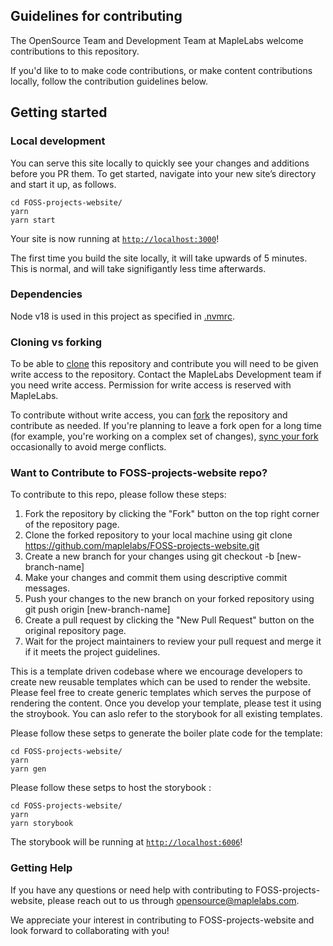 ## Guidelines for contributing

The OpenSource Team and Development Team at MapleLabs welcome contributions to this repository.

If you'd like to to make code contributions, or make content contributions locally, follow the contribution guidelines below.

## Getting started

### Local development

You can serve this site locally to quickly see your changes and additions before you PR them. To get started, navigate into your new site’s directory and start it up, as follows.

```shell
cd FOSS-projects-website/
yarn
yarn start
```

Your site is now running at [`http://localhost:3000`](http://localhost:3000)!

The first time you build the site locally, it will take upwards of 5 minutes. This is normal, and will take signifigantly less time afterwards.

### Dependencies

Node v18 is used in this project as specified in [.nvmrc](https://github.com/newrelic/developer-website/blob/master/.nvmrc).

### Cloning vs forking

To be able to [clone](https://help.github.com/en/github/creating-cloning-and-archiving-repositories/cloning-a-repository) this repository and contribute you will need to be given write access to the repository. Contact the MapleLabs Development team if you need write access. Permission for write access is reserved with MapleLabs.

To contribute without write access, you can [fork](https://help.github.com/en/github/getting-started-with-github/fork-a-repo) the repository and contribute as needed. If you're planning to leave a fork open for a long time (for example, you're working on a complex set of changes), [sync your fork](https://docs.github.com/en/github/collaborating-with-issues-and-pull-requests/syncing-a-fork) occasionally to avoid merge conflicts.

### Want to Contribute to FOSS-projects-website repo?

To contribute to this repo, please follow these steps:

1. Fork the repository by clicking the "Fork" button on the top right corner of the repository page.
2. Clone the forked repository to your local machine using git clone https://github.com/maplelabs/FOSS-projects-website.git
3. Create a new branch for your changes using git checkout -b [new-branch-name]
4. Make your changes and commit them using descriptive commit messages.
5. Push your changes to the new branch on your forked repository using git push origin [new-branch-name]
6. Create a pull request by clicking the "New Pull Request" button on the original repository page.
7. Wait for the project maintainers to review your pull request and merge it if it meets the project guidelines.

This is a template driven codebase where we encourage developers to create new reusable templates which can be used to render the website. Please feel free to create generic templates which serves the purpose of rendering the content. Once you develop your template, please test it using the stroybook. You can aslo refer to the storybook for all existing templates.

Please follow these setps to generate the boiler plate code for the template: 

```shell
cd FOSS-projects-website/
yarn
yarn gen
```

Please follow these setps to host the storybook : 

```shell
cd FOSS-projects-website/
yarn
yarn storybook
```
The storybook will be running at [`http://localhost:6006`](http://localhost:6006)! 

### Getting Help

If you have any questions or need help with contributing to FOSS-projects-website, please reach out to us through opensource@maplelabs.com. 

We appreciate your interest in contributing to FOSS-projects-website and look forward to collaborating with you!
